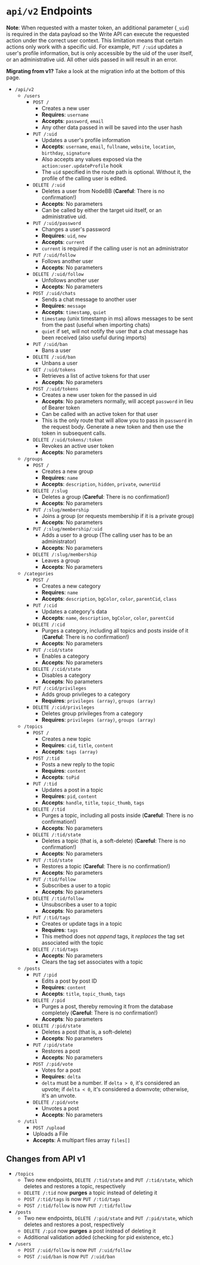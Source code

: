 # `api/v2` Endpoints

**Note**: When requested with a master token, an additional parameter (`_uid`) is required in the data payload so the Write API can execute the requested action under the correct user context.
This limitation means that certain actions only work with a specific uid. For example, `PUT /:uid` updates a user's profile information, but is only accessible by the uid of the user itself, or
an administrative uid. All other uids passed in will result in an error.

**Migrating from v1?** Take a look at the migration info at the bottom of this page.

* `/api/v2`
    * `/users`
        * `POST /`
            * Creates a new user
            * **Requires**: `username`
            * **Accepts**: `password`, `email`
            * Any other data passed in will be saved into the user hash
        * `PUT /:uid`
            * Updates a user's profile information
            * **Accepts**: `username`, `email`, `fullname`, `website`, `location`, `birthday`, `signature`
            * Also accepts any values exposed via the `action:user.updateProfile` hook
            * The `uid` specified in the route path is optional. Without it, the profile of the calling user is edited.
        * `DELETE /:uid`
            * Deletes a user from NodeBB (**Careful**: There is no confirmation!)
            * **Accepts**: No parameters
            * Can be called by either the target uid itself, or an administrative uid.
        * `PUT /:uid/password`
            * Changes a user's password
            * **Requires**: `uid`, `new`
            * **Accepts**: `current`
            * `current` is required if the calling user is not an administrator
        * `PUT /:uid/follow`
            * Follows another user
            * **Accepts**: No parameters
        * `DELETE /:uid/follow`
            * Unfollows another user
            * **Accepts**: No parameters
        * `POST /:uid/chats`
            * Sends a chat message to another user
            * **Requires**: `message`
            * **Accepts**: `timestamp`, `quiet`
            * `timestamp` (unix timestamp in ms) allows messages to be sent from the past (useful when importing chats)
            * `quiet` if set, will not notify the user that a chat message has been received (also useful during imports)
        * `PUT /:uid/ban`
            * Bans a user
        * `DELETE /:uid/ban`
            * Unbans a user
        * `GET /:uid/tokens`
            * Retrieves a list of active tokens for that user
            * **Accepts**: No parameters
        * `POST /:uid/tokens`
            * Creates a new user token for the passed in uid
            * **Accepts**: No parameters normally, will accept `password` in lieu of Bearer token
            * Can be called with an active token for that user
            * This is the only route that will allow you to pass in `password` in the request body. Generate a new token and then use the token in subsequent calls.
        * `DELETE /:uid/tokens/:token`
            * Revokes an active user token
            * **Accepts**: No parameters
    * `/groups`
        * `POST /`
            * Creates a new group
            * **Requires**: `name`
            * **Accepts**: `description`, `hidden`, `private`, `ownerUid`
        * `DELETE /:slug`
            * Deletes a group (**Careful**: There is no confirmation!)
            * **Accepts**: No parameters
        * `PUT /:slug/membership`
            * Joins a group (or requests membership if it is a private group)
            * **Accepts**: No parameters
        * `PUT /:slug/membership/:uid`
            * Adds a user to a group (The calling user has to be an administrator)
            * **Accepts**: No parameters
        * `DELETE /:slug/membership`
            * Leaves a group
            * **Accepts**: No parameters
    * `/categories`
        * `POST /`
            * Creates a new category
            * **Requires**: `name`
            * **Accepts**: `description`, `bgColor`, `color`, `parentCid`, `class`
        * `PUT /:cid`
            * Updates a category's data
            * **Accepts**: `name`, `description`, `bgColor`, `color`, `parentCid`
        * `DELETE /:cid`
            * Purges a category, including all topics and posts inside of it (**Careful**: There is no confirmation!)
            * **Accepts**: No parameters
        * `PUT /:cid/state`
            * Enables a category
            * **Accepts**: No parameters
        * `DELETE /:cid/state`
            * Disables a category
            * **Accepts**: No parameters
        * `PUT /:cid/privileges`
            * Adds group privileges to a category
            * **Requires**: `privileges (array)`, `groups (array)`
        * `DELETE /:cid/privileges`
            * Deletes group privileges from a category
            * **Requires**: `privileges (array)`, `groups (array)`
    * `/topics`
        * `POST /`
            * Creates a new topic
            * **Requires**: `cid`, `title`, `content`
            * **Accepts**: `tags (array)`
        * `POST /:tid`
            * Posts a new reply to the topic
            * **Requires**: `content`
            * **Accepts**: `toPid`
        * `PUT /:tid`
            * Updates a post in a topic
            * **Requires**: `pid`, `content`
            * **Accepts**: `handle`, `title`, `topic_thumb`, `tags`
        * `DELETE /:tid`
            * Purges a topic, including all posts inside (**Careful**: There is no confirmation!)
            * **Accepts**: No parameters
        * `DELETE /:tid/state`
            * Deletes a topic (that is, a soft-delete) (**Careful**: There is no confirmation!)
            * **Accepts**: No parameters
        * `PUT /:tid/state`
            * Restores a topic (**Careful**: There is no confirmation!)
            * **Accepts**: No parameters
        * `PUT /:tid/follow`
            * Subscribes a user to a topic
            * **Accepts**: No parameters
        * `DELETE /:tid/follow`
            * Unsubscribes a user to a topic
            * **Accepts**: No parameters
        * `PUT /:tid/tags`
            * Creates or update tags in a topic
            * **Requires**: `tags`
            * This method does not *append* tags, it *replaces* the tag set associated with the topic
        * `DELETE /:tid/tags`
            * **Accepts**: No parameters
            * Clears the tag set associates with a topic
    * `/posts`
        * `PUT /:pid`
            * Edits a post by post ID
            * **Requires**: `content`
            * **Accepts**: `title`, `topic_thumb`, `tags`
        * `DELETE /:pid`
            * Purges a post, thereby removing it from the database completely (**Careful**: There is no confirmation!)
            * **Accepts**: No parameters
        * `DELETE /:pid/state`
            * Deletes a post (that is, a soft-delete)
            * **Accepts**: No parameters
        * `PUT /:pid/state`
            * Restores a post
            * **Accepts**: No parameters
        * `POST /:pid/vote`
            * Votes for a post
            * **Requires**: `delta`
            * `delta` must be a number. If `delta > 0`, it's considered an upvote; if `delta < 0`, it's considered a downvote; otherwise, it's an unvote.
        * `DELETE /:pid/vote`
            * Unvotes a post
            * **Accepts**: No parameters
    * `/util`
      * `POST /upload`
      * Uploads a File
      * **Accepts**: A multipart files array `files[]`

## Changes from API v1

* `/topics`
    * Two new endpoints, `DELETE /:tid/state` and `PUT /:tid/state`, which deletes and restores a topic, respectively
    * `DELETE /:tid` now **purges** a topic instead of deleting it
    * `POST /:tid/tags` is now `PUT /:tid/tags`
    * `POST /:tid/follow` is now `PUT /:tid/follow`
* `/posts`
    * Two new endpoints, `DELETE /:pid/state` and `PUT /:pid/state`, which deletes and restores a post, respectively
    * `DELETE /:pid` now **purges** a post instead of deleting it
    * Additional validation added (checking for pid existence, etc.)
* `/users`
    * `POST /:uid/follow` is now `PUT /:uid/follow`
    * `POST /:uid/ban` is now `PUT /:uid/ban`